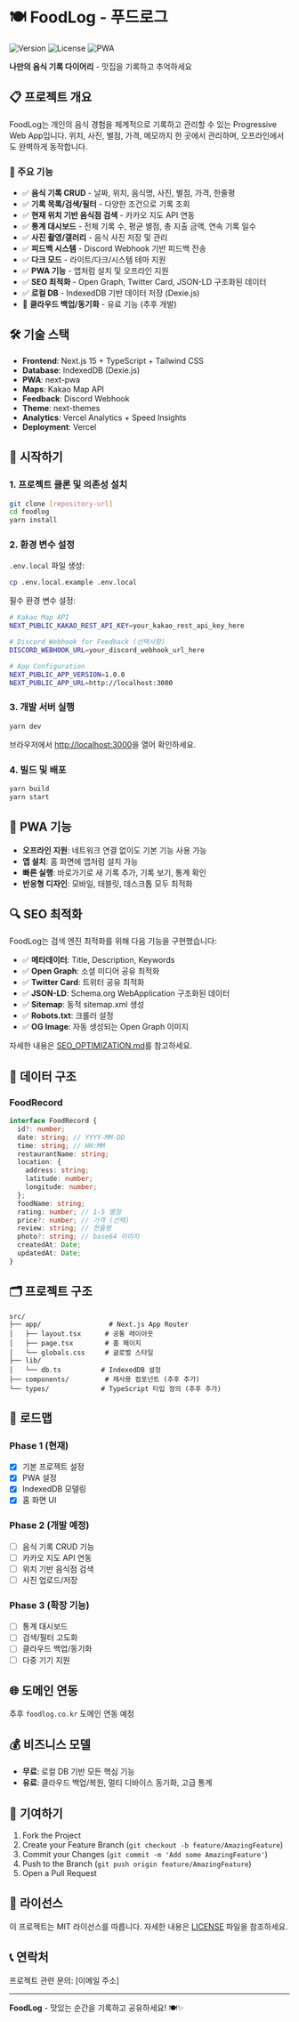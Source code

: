 # 🍽️ FoodLog - 푸드로그

![Version](https://img.shields.io/badge/version-1.0.0-green.svg)
![License](https://img.shields.io/badge/license-MIT-blue.svg)
![PWA](https://img.shields.io/badge/PWA-Ready-brightgreen.svg)

**나만의 음식 기록 다이어리** - 맛집을 기록하고 추억하세요

## 📋 프로젝트 개요

FoodLog는 개인의 음식 경험을 체계적으로 기록하고 관리할 수 있는 Progressive Web App입니다. 위치, 사진, 별점, 가격, 메모까지 한 곳에서 관리하며, 오프라인에서도 완벽하게 동작합니다.

### 🎯 주요 기능

- ✅ **음식 기록 CRUD** - 날짜, 위치, 음식명, 사진, 별점, 가격, 한줄평
- ✅ **기록 목록/검색/필터** - 다양한 조건으로 기록 조회
- ✅ **현재 위치 기반 음식점 검색** - 카카오 지도 API 연동
- ✅ **통계 대시보드** - 전체 기록 수, 평균 별점, 총 지출 금액, 연속 기록 일수
- ✅ **사진 촬영/갤러리** - 음식 사진 저장 및 관리
- ✅ **피드백 시스템** - Discord Webhook 기반 피드백 전송
- ✅ **다크 모드** - 라이트/다크/시스템 테마 지원
- ✅ **PWA 기능** - 앱처럼 설치 및 오프라인 지원
- ✅ **SEO 최적화** - Open Graph, Twitter Card, JSON-LD 구조화된 데이터
- ✅ **로컬 DB** - IndexedDB 기반 데이터 저장 (Dexie.js)
- 🔄 **클라우드 백업/동기화** - 유료 기능 (추후 개발)

## 🛠️ 기술 스택

- **Frontend**: Next.js 15 + TypeScript + Tailwind CSS
- **Database**: IndexedDB (Dexie.js)
- **PWA**: next-pwa
- **Maps**: Kakao Map API
- **Feedback**: Discord Webhook
- **Theme**: next-themes
- **Analytics**: Vercel Analytics + Speed Insights
- **Deployment**: Vercel

## 🚀 시작하기

### 1. 프로젝트 클론 및 의존성 설치

```bash
git clone [repository-url]
cd foodlog
yarn install
```

### 2. 환경 변수 설정

`.env.local` 파일 생성:

```bash
cp .env.local.example .env.local
```

필수 환경 변수 설정:

```bash
# Kakao Map API
NEXT_PUBLIC_KAKAO_REST_API_KEY=your_kakao_rest_api_key_here

# Discord Webhook for Feedback (선택사항)
DISCORD_WEBHOOK_URL=your_discord_webhook_url_here

# App Configuration
NEXT_PUBLIC_APP_VERSION=1.0.0
NEXT_PUBLIC_APP_URL=http://localhost:3000
```

### 3. 개발 서버 실행

```bash
yarn dev
```

브라우저에서 [http://localhost:3000](http://localhost:3000)을 열어 확인하세요.

### 4. 빌드 및 배포

```bash
yarn build
yarn start
```

## 📱 PWA 기능

- **오프라인 지원**: 네트워크 연결 없이도 기본 기능 사용 가능
- **앱 설치**: 홈 화면에 앱처럼 설치 가능
- **빠른 실행**: 바로가기로 새 기록 추가, 기록 보기, 통계 확인
- **반응형 디자인**: 모바일, 태블릿, 데스크톱 모두 최적화

## 🔍 SEO 최적화

FoodLog는 검색 엔진 최적화를 위해 다음 기능을 구현했습니다:

- ✅ **메타데이터**: Title, Description, Keywords
- ✅ **Open Graph**: 소셜 미디어 공유 최적화
- ✅ **Twitter Card**: 트위터 공유 최적화
- ✅ **JSON-LD**: Schema.org WebApplication 구조화된 데이터
- ✅ **Sitemap**: 동적 sitemap.xml 생성
- ✅ **Robots.txt**: 크롤러 설정
- ✅ **OG Image**: 자동 생성되는 Open Graph 이미지

자세한 내용은 [SEO_OPTIMIZATION.md](./SEO_OPTIMIZATION.md)를 참고하세요.

## 💾 데이터 구조

### FoodRecord

```typescript
interface FoodRecord {
  id?: number;
  date: string; // YYYY-MM-DD
  time: string; // HH:MM
  restaurantName: string;
  location: {
    address: string;
    latitude: number;
    longitude: number;
  };
  foodName: string;
  rating: number; // 1-5 별점
  price?: number; // 가격 (선택)
  review: string; // 한줄평
  photo?: string; // base64 이미지
  createdAt: Date;
  updatedAt: Date;
}
```

## 🗂️ 프로젝트 구조

```
src/
├── app/                 # Next.js App Router
│   ├── layout.tsx      # 공통 레이아웃
│   ├── page.tsx        # 홈 페이지
│   └── globals.css     # 글로벌 스타일
├── lib/
│   └── db.ts          # IndexedDB 설정
├── components/         # 재사용 컴포넌트 (추후 추가)
└── types/             # TypeScript 타입 정의 (추후 추가)
```

## 🔮 로드맵

### Phase 1 (현재)

- [x] 기본 프로젝트 설정
- [x] PWA 설정
- [x] IndexedDB 모델링
- [x] 홈 화면 UI

### Phase 2 (개발 예정)

- [ ] 음식 기록 CRUD 기능
- [ ] 카카오 지도 API 연동
- [ ] 위치 기반 음식점 검색
- [ ] 사진 업로드/저장

### Phase 3 (확장 기능)

- [ ] 통계 대시보드
- [ ] 검색/필터 고도화
- [ ] 클라우드 백업/동기화
- [ ] 다중 기기 지원

## 🌐 도메인 연동

추후 `foodlog.co.kr` 도메인 연동 예정

## 💰 비즈니스 모델

- **무료**: 로컬 DB 기반 모든 핵심 기능
- **유료**: 클라우드 백업/복원, 멀티 디바이스 동기화, 고급 통계

## 🤝 기여하기

1. Fork the Project
2. Create your Feature Branch (`git checkout -b feature/AmazingFeature`)
3. Commit your Changes (`git commit -m 'Add some AmazingFeature'`)
4. Push to the Branch (`git push origin feature/AmazingFeature`)
5. Open a Pull Request

## 📄 라이선스

이 프로젝트는 MIT 라이선스를 따릅니다. 자세한 내용은 [LICENSE](LICENSE) 파일을 참조하세요.

## 📞 연락처

프로젝트 관련 문의: [이메일 주소]

---

**FoodLog** - 맛있는 순간을 기록하고 공유하세요! 🍽️✨
